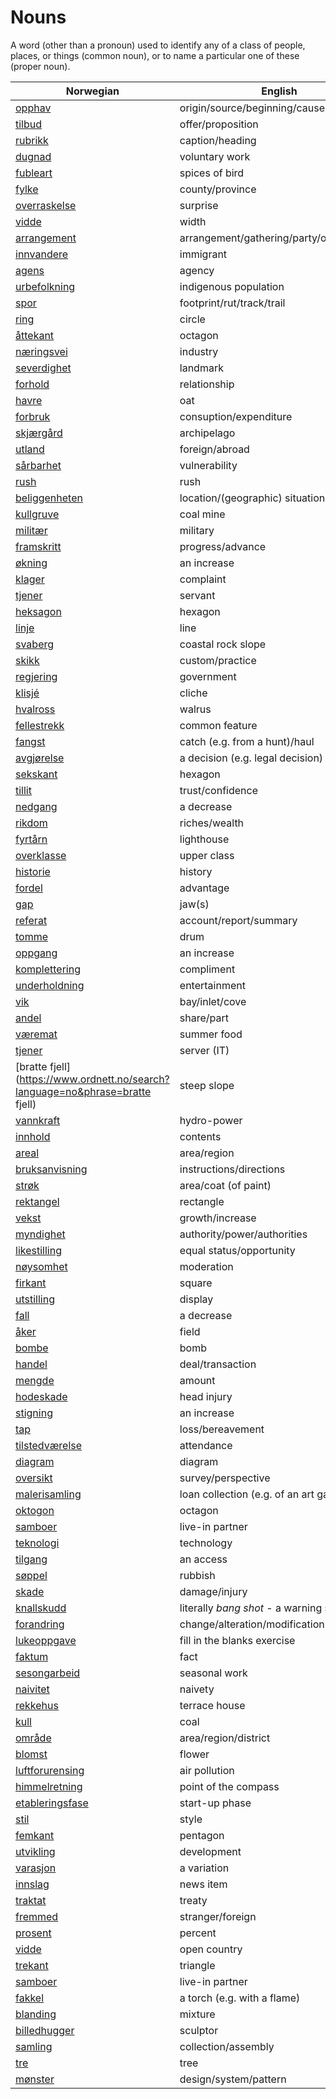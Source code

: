 # Nouns

A word (other than a pronoun) used to identify any of a class of people, places, or things (common noun), or to name a particular one of these (proper noun).

| Norwegian | English | Gender |
| --- | --- | --- |
| [opphav](https://www.ordnett.no/search?language=no&phrase=opphav) | origin/source/beginning/cause | i |
| [tilbud](https://www.ordnett.no/search?language=no&phrase=tilbud) | offer/proposition | i |
| [rubrikk](https://www.ordnett.no/search?language=no&phrase=rubrikk) | caption/heading | m |
| [dugnad](https://www.ordnett.no/search?language=no&phrase=dugnad) | voluntary work | m |
| [fubleart](https://www.ordnett.no/search?language=no&phrase=fubleart) | spices of bird | m/f |
| [fylke](https://www.ordnett.no/search?language=no&phrase=fylke) | county/province | i |
| [overraskelse](https://www.ordnett.no/search?language=no&phrase=overraskelse) | surprise | m |
| [vidde](https://www.ordnett.no/search?language=no&phrase=vidde) | width | m/f |
| [arrangement](https://www.ordnett.no/search?language=no&phrase=arrangement) | arrangement/gathering/party/organisation | i |
| [innvandere](https://www.ordnett.no/search?language=no&phrase=innvandere) | immigrant | m |
| [agens](https://www.ordnett.no/search?language=no&phrase=agens) | agency | m |
| [urbefolkning](https://www.ordnett.no/search?language=no&phrase=urbefolkning) | indigenous population | m |
| [spor](https://www.ordnett.no/search?language=no&phrase=spor) | footprint/rut/track/trail | i |
| [ring](https://www.ordnett.no/search?language=no&phrase=ring) | circle | m |
| [åttekant](https://www.ordnett.no/search?language=no&phrase=åttekant) | octagon | m |
| [næringsvei](https://www.ordnett.no/search?language=no&phrase=næringsvei) | industry | m |
| [severdighet](https://www.ordnett.no/search?language=no&phrase=severdighet) | landmark | m |
| [forhold](https://www.ordnett.no/search?language=no&phrase=forhold) | relationship | i |
| [havre](https://www.ordnett.no/search?language=no&phrase=havre) | oat | m |
| [forbruk](https://www.ordnett.no/search?language=no&phrase=forbruk) | consuption/expenditure | i |
| [skjærgård](https://www.ordnett.no/search?language=no&phrase=skjærgård) | archipelago | m |
| [utland](https://www.ordnett.no/search?language=no&phrase=utland) | foreign/abroad | m |
| [sårbarhet](https://www.ordnett.no/search?language=no&phrase=sårbarhet) | vulnerability | m |
| [rush](https://www.ordnett.no/search?language=no&phrase=rush) | rush | i |
| [beliggenheten](https://www.ordnett.no/search?language=no&phrase=beliggenheten) | location/(geographic) situation | m/f |
| [kullgruve](https://www.ordnett.no/search?language=no&phrase=kullgruve) | coal mine | m |
| [militær](https://www.ordnett.no/search?language=no&phrase=militær) | military | m |
| [framskritt](https://www.ordnett.no/search?language=no&phrase=framskritt) | progress/advance | i |
| [økning](https://www.ordnett.no/search?language=no&phrase=økning) | an increase | m |
| [klager](https://www.ordnett.no/search?language=no&phrase=klager) | complaint | m |
| [tjener](https://www.ordnett.no/search?language=no&phrase=tjener) | servant | m |
| [heksagon](https://www.ordnett.no/search?language=no&phrase=heksagon) | hexagon | m |
| [linje](https://www.ordnett.no/search?language=no&phrase=linje) | line | m |
| [svaberg](https://www.ordnett.no/search?language=no&phrase=svaberg) | coastal rock slope | i |
| [skikk](https://www.ordnett.no/search?language=no&phrase=skikk) | custom/practice | m |
| [regjering](https://www.ordnett.no/search?language=no&phrase=regjering) | government | m |
| [klisjé](https://www.ordnett.no/search?language=no&phrase=klisjé) | cliche | m |
| [hvalross](https://www.ordnett.no/search?language=no&phrase=hvalross) | walrus | m |
| [fellestrekk](https://www.ordnett.no/search?language=no&phrase=fellestrekk) | common feature | i |
| [fangst](https://www.ordnett.no/search?language=no&phrase=fangst) | catch (e.g. from a hunt)/haul | m |
| [avgjørelse](https://www.ordnett.no/search?language=no&phrase=avgjørelse) | a decision (e.g. legal decision) | m |
| [sekskant](https://www.ordnett.no/search?language=no&phrase=sekskant) | hexagon | m |
| [tillit](https://www.ordnett.no/search?language=no&phrase=tillit) | trust/confidence | m |
| [nedgang](https://www.ordnett.no/search?language=no&phrase=nedgang) | a decrease | m |
| [rikdom](https://www.ordnett.no/search?language=no&phrase=rikdom) | riches/wealth | m |
| [fyrtårn](https://www.ordnett.no/search?language=no&phrase=fyrtårn) | lighthouse | i |
| [overklasse](https://www.ordnett.no/search?language=no&phrase=overklasse) | upper class | m |
| [historie](https://www.ordnett.no/search?language=no&phrase=historie) | history | m/f |
| [fordel](https://www.ordnett.no/search?language=no&phrase=fordel) | advantage | m |
| [gap](https://www.ordnett.no/search?language=no&phrase=gap) | jaw(s) | m |
| [referat](https://www.ordnett.no/search?language=no&phrase=referat) | account/report/summary | i |
| [tomme](https://www.ordnett.no/search?language=no&phrase=tomme) | drum | m |
| [oppgang](https://www.ordnett.no/search?language=no&phrase=oppgang) | an increase | m |
| [komplettering](https://www.ordnett.no/search?language=no&phrase=komplettering) | compliment | m |
| [underholdning](https://www.ordnett.no/search?language=no&phrase=underholdning) | entertainment | m |
| [vik](https://www.ordnett.no/search?language=no&phrase=vik) | bay/inlet/cove | m |
| [andel](https://www.ordnett.no/search?language=no&phrase=andel) | share/part | m |
| [væremat](https://www.ordnett.no/search?language=no&phrase=væremat) | summer food | m |
| [tjener](https://www.ordnett.no/search?language=no&phrase=tjener) | server (IT) | m |
| [bratte fjell](https://www.ordnett.no/search?language=no&phrase=bratte fjell) | steep slope | m |
| [vannkraft](https://www.ordnett.no/search?language=no&phrase=vannkraft) | hydro-power | m |
| [innhold](https://www.ordnett.no/search?language=no&phrase=innhold) | contents | i |
| [areal](https://www.ordnett.no/search?language=no&phrase=areal) | area/region | i |
| [bruksanvisning](https://www.ordnett.no/search?language=no&phrase=bruksanvisning) | instructions/directions | m |
| [strøk](https://www.ordnett.no/search?language=no&phrase=strøk) | area/coat (of paint) | i |
| [rektangel](https://www.ordnett.no/search?language=no&phrase=rektangel) | rectangle | i |
| [vekst](https://www.ordnett.no/search?language=no&phrase=vekst) | growth/increase | m |
| [myndighet](https://www.ordnett.no/search?language=no&phrase=myndighet) | authority/power/authorities | m |
| [likestilling](https://www.ordnett.no/search?language=no&phrase=likestilling) | equal status/opportunity | m |
| [nøysomhet](https://www.ordnett.no/search?language=no&phrase=nøysomhet) | moderation | m |
| [firkant](https://www.ordnett.no/search?language=no&phrase=firkant) | square | m |
| [utstilling](https://www.ordnett.no/search?language=no&phrase=utstilling) | display | m |
| [fall](https://www.ordnett.no/search?language=no&phrase=fall) | a decrease | i |
| [åker](https://www.ordnett.no/search?language=no&phrase=åker) | field | m |
| [bombe](https://www.ordnett.no/search?language=no&phrase=bombe) | bomb | m |
| [handel](https://www.ordnett.no/search?language=no&phrase=handel) | deal/transaction | m |
| [mengde](https://www.ordnett.no/search?language=no&phrase=mengde) | amount | m |
| [hodeskade](https://www.ordnett.no/search?language=no&phrase=hodeskade) | head injury | m |
| [stigning](https://www.ordnett.no/search?language=no&phrase=stigning) | an increase | m |
| [tap](https://www.ordnett.no/search?language=no&phrase=tap) | loss/bereavement | i |
| [tilstedværelse](https://www.ordnett.no/search?language=no&phrase=tilstedværelse) | attendance | i |
| [diagram](https://www.ordnett.no/search?language=no&phrase=diagram) | diagram | i |
| [oversikt](https://www.ordnett.no/search?language=no&phrase=oversikt) | survey/perspective | m |
| [malerisamling](https://www.ordnett.no/search?language=no&phrase=malerisamling) | loan collection (e.g. of an art gallery) | m |
| [oktogon](https://www.ordnett.no/search?language=no&phrase=oktogon) | octagon | m |
| [samboer](https://www.ordnett.no/search?language=no&phrase=samboer) | live-in partner | m |
| [teknologi](https://www.ordnett.no/search?language=no&phrase=teknologi) | technology | m |
| [tilgang](https://www.ordnett.no/search?language=no&phrase=tilgang) | an access | i |
| [søppel](https://www.ordnett.no/search?language=no&phrase=søppel) | rubbish | i |
| [skade](https://www.ordnett.no/search?language=no&phrase=skade) | damage/injury | m |
| [knallskudd](https://www.ordnett.no/search?language=no&phrase=knallskudd) | literally _bang shot_ - a warning shot gun | i |
| [forandring](https://www.ordnett.no/search?language=no&phrase=forandring) | change/alteration/modification | m |
| [lukeoppgave](https://www.ordnett.no/search?language=no&phrase=lukeoppgave) | fill in the blanks exercise | m |
| [faktum](https://www.ordnett.no/search?language=no&phrase=faktum) | fact | i |
| [sesongarbeid](https://www.ordnett.no/search?language=no&phrase=sesongarbeid) | seasonal work | i |
| [naivitet](https://www.ordnett.no/search?language=no&phrase=naivitet) | naivety | m |
| [rekkehus](https://www.ordnett.no/search?language=no&phrase=rekkehus) | terrace house | i |
| [kull](https://www.ordnett.no/search?language=no&phrase=kull) | coal | i |
| [område](https://www.ordnett.no/search?language=no&phrase=område) | area/region/district | i |
| [blomst](https://www.ordnett.no/search?language=no&phrase=blomst) | flower | m |
| [luftforurensing](https://www.ordnett.no/search?language=no&phrase=luftforurensing) | air pollution | m |
| [himmelretning](https://www.ordnett.no/search?language=no&phrase=himmelretning) | point of the compass | m |
| [etableringsfase](https://www.ordnett.no/search?language=no&phrase=etableringsfase) | start-up phase | m |
| [stil](https://www.ordnett.no/search?language=no&phrase=stil) | style | m |
| [femkant](https://www.ordnett.no/search?language=no&phrase=femkant) | pentagon | m |
| [utvikling](https://www.ordnett.no/search?language=no&phrase=utvikling) | development | m |
| [varasjon](https://www.ordnett.no/search?language=no&phrase=varasjon) | a variation | m |
| [innslag](https://www.ordnett.no/search?language=no&phrase=innslag) | news item | i |
| [traktat](https://www.ordnett.no/search?language=no&phrase=traktat) | treaty | m |
| [fremmed](https://www.ordnett.no/search?language=no&phrase=fremmed) | stranger/foreign | m |
| [prosent](https://www.ordnett.no/search?language=no&phrase=prosent) | percent | m |
| [vidde](https://www.ordnett.no/search?language=no&phrase=vidde) | open country | m |
| [trekant](https://www.ordnett.no/search?language=no&phrase=trekant) | triangle | m |
| [samboer](https://www.ordnett.no/search?language=no&phrase=samboer) | live-in partner | m |
| [fakkel](https://www.ordnett.no/search?language=no&phrase=fakkel) | a torch (e.g. with a flame) | m |
| [blanding](https://www.ordnett.no/search?language=no&phrase=blanding) | mixture | m |
| [billedhugger](https://www.ordnett.no/search?language=no&phrase=billedhugger) | sculptor | m |
| [samling](https://www.ordnett.no/search?language=no&phrase=samling) | collection/assembly | m |
| [tre](https://www.ordnett.no/search?language=no&phrase=tre) | tree | i |
| [mønster](https://www.ordnett.no/search?language=no&phrase=mønster) | design/system/pattern | i |

